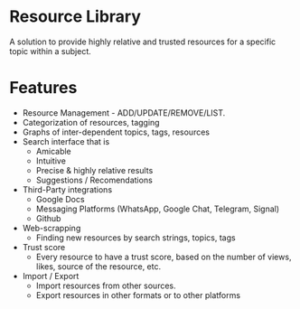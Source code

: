 # Resource Library
A solution to provide highly relative and trusted resources for a specific topic within a subject.

# Features
- Resource Management - ADD/UPDATE/REMOVE/LIST.
- Categorization of resources, tagging
- Graphs of inter-dependent topics, tags, resources
- Search interface that is
	- Amicable
	- Intuitive
	- Precise & highly relative results
	- Suggestions / Recomendations
- Third-Party integrations
	- Google Docs
	- Messaging Platforms (WhatsApp, Google Chat, Telegram, Signal)
	- Github
- Web-scrapping
	- Finding new resources by search strings, topics, tags
- Trust score
	- Every resource to have a trust score, based on the number of views, likes, source of the resource, etc.
- Import / Export
	- Import resources from other sources.
    - Export resources in other formats or to other platforms